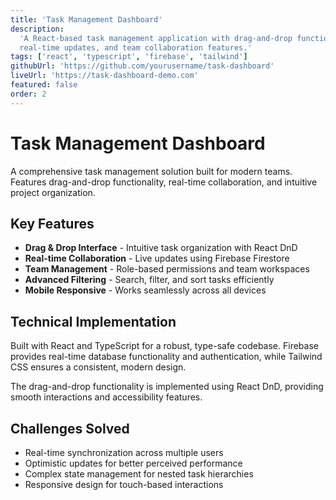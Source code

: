 ```yaml
---
title: 'Task Management Dashboard'
description:
  'A React-based task management application with drag-and-drop functionality,
  real-time updates, and team collaboration features.'
tags: ['react', 'typescript', 'firebase', 'tailwind']
githubUrl: 'https://github.com/yourusername/task-dashboard'
liveUrl: 'https://task-dashboard-demo.com'
featured: false
order: 2
---
```


# Task Management Dashboard

A comprehensive task management solution built for modern teams. Features
drag-and-drop functionality, real-time collaboration, and intuitive project
organization.

## Key Features

- **Drag & Drop Interface** - Intuitive task organization with React DnD
- **Real-time Collaboration** - Live updates using Firebase Firestore
- **Team Management** - Role-based permissions and team workspaces
- **Advanced Filtering** - Search, filter, and sort tasks efficiently
- **Mobile Responsive** - Works seamlessly across all devices

## Technical Implementation

Built with React and TypeScript for a robust, type-safe codebase. Firebase
provides real-time database functionality and authentication, while Tailwind CSS
ensures a consistent, modern design.

The drag-and-drop functionality is implemented using React DnD, providing smooth
interactions and accessibility features.

## Challenges Solved

- Real-time synchronization across multiple users
- Optimistic updates for better perceived performance
- Complex state management for nested task hierarchies
- Responsive design for touch-based interactions

